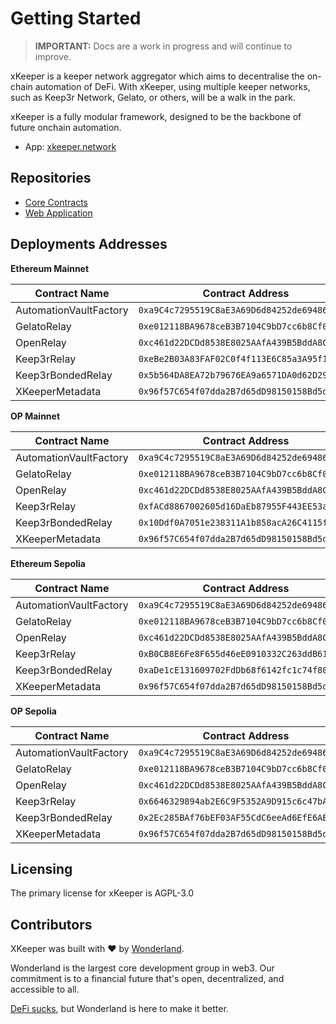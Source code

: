 # Getting Started

> **IMPORTANT:**
> Docs are a work in progress and will continue to improve.

xKeeper is a keeper network aggregator which aims to decentralise the on-chain automation of DeFi. With xKeeper, using multiple keeper networks, such as Keep3r Network, Gelato, or others, will be a walk in the park.

xKeeper is a fully modular framework, designed to be the backbone of future onchain automation.

- App: [xkeeper.network](https://xkeeper.network/)

## Repositories

- [Core Contracts](https://github.com/defi-wonderland/xkeeper-core)
- [Web Application](https://github.com/defi-wonderland/xkeeper-app)

## Deployments Addresses

**Ethereum Mainnet**

| Contract Name          | Contract Address                             |
| ---------------------- | -------------------------------------------- |
| AutomationVaultFactory | `0xa9C4c7295519C8aE3A69D6d84252de6948666bd4` |
| GelatoRelay            | `0xe012118BA9678ceB3B7104C9bD7cc6b8Cf0a90DC` |
| OpenRelay              | `0xc461d22DCDd8538E8025AAfA439B5BddA8C69B15` |
| Keep3rRelay            | `0xeBe2B03A83FAF02C0f4f113E6C85a3A95f107E51` |
| Keep3rBondedRelay      | `0x5b564DA8EA72b79676EA9a6571DA0d62D29B6AA2` |
| XKeeperMetadata        | `0x96f57C654f07dda2B7d65dD98150158Bd5d764db` |

**OP Mainnet**

| Contract Name          | Contract Address                             |
| ---------------------- | -------------------------------------------- |
| AutomationVaultFactory | `0xa9C4c7295519C8aE3A69D6d84252de6948666bd4` |
| GelatoRelay            | `0xe012118BA9678ceB3B7104C9bD7cc6b8Cf0a90DC` |
| OpenRelay              | `0xc461d22DCDd8538E8025AAfA439B5BddA8C69B15` |
| Keep3rRelay            | `0xfACd8867002605d16DaEb87955F443EE53a0893b` |
| Keep3rBondedRelay      | `0x10Ddf0A7051e238311A1b858acA26C4115f1c3EF` |
| XKeeperMetadata        | `0x96f57C654f07dda2B7d65dD98150158Bd5d764db` |


**Ethereum Sepolia**

| Contract Name          | Contract Address                             |
| ---------------------- | -------------------------------------------- |
| AutomationVaultFactory | `0xa9C4c7295519C8aE3A69D6d84252de6948666bd4` |
| GelatoRelay            | `0xe012118BA9678ceB3B7104C9bD7cc6b8Cf0a90DC` |
| OpenRelay              | `0xc461d22DCDd8538E8025AAfA439B5BddA8C69B15` |
| Keep3rRelay            | `0xB0CB8E6Fe8F655d46eE0910332C263ddB61FF9a0` |
| Keep3rBondedRelay      | `0xaDe1cE131609702FdDb68f6142fc1c74f80F4c5f` |
| XKeeperMetadata        | `0x96f57C654f07dda2B7d65dD98150158Bd5d764db` |

**OP Sepolia**

| Contract Name          | Contract Address                             |
| ---------------------- | -------------------------------------------- |
| AutomationVaultFactory | `0xa9C4c7295519C8aE3A69D6d84252de6948666bd4` |
| GelatoRelay            | `0xe012118BA9678ceB3B7104C9bD7cc6b8Cf0a90DC` |
| OpenRelay              | `0xc461d22DCDd8538E8025AAfA439B5BddA8C69B15` |
| Keep3rRelay            | `0x6646329894ab2E6C9F5352A9D915c6c47bA9B6F9` |
| Keep3rBondedRelay      | `0x2Ec285BAf76bEF03AF55CdC6eeAd6EfE6AB762d8` |
| XKeeperMetadata        | `0x96f57C654f07dda2B7d65dD98150158Bd5d764db` |

## Licensing

The primary license for xKeeper is AGPL-3.0

## Contributors

XKeeper was built with ❤️ by [Wonderland](https://defi.sucks).

Wonderland is the largest core development group in web3. Our commitment is to a financial future that's open, decentralized, and accessible to all.

[DeFi sucks](https://defi.sucks), but Wonderland is here to make it better.
